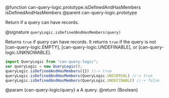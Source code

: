 @function can-query-logic.prototype.isDefinedAndHasMembers isDefinedAndHasMembers
@parent can-query-logic.prototype

Return if a query can have records.

@signature `queryLogic.isDefinedAndHasMembers(query)`

Returns `true` if _query_ can have records. It returns `true` if the query is not
[can-query-logic.EMPTY], [can-query-logic.UNDEFINABLE], or [can-query-logic.UNKNOWABLE].

```js
import QueryLogic from "can-query-logic";
var queryLogic = new QueryLogic();
queryLogic.isDefinedAndHasMembers({}) //-> true
queryLogic.isDefinedAndHasMembers(QueryLogic.UNIVERSAL) //-> true
queryLogic.isDefinedAndHasMembers(QueryLogic.UNDEFINABLE) //-> false
```

  @param  {can-query-logic/query} a A query.
  @return {Boolean}
